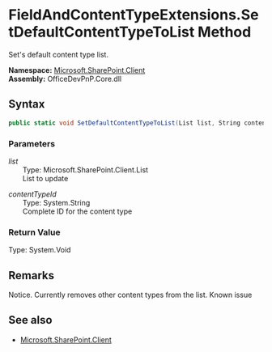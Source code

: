 # FieldAndContentTypeExtensions.SetDefaultContentTypeToList Method  
Set's default content type list.  

**Namespace:** [Microsoft.SharePoint.Client](Microsoft.SharePoint.Client.md)  
**Assembly:** OfficeDevPnP.Core.dll  
## Syntax
```C#
public static void SetDefaultContentTypeToList(List list, String contentTypeId)
```
### Parameters
*list*  
&emsp;&emsp;Type: Microsoft.SharePoint.Client.List  
&emsp;&emsp;List to update  
  
*contentTypeId*  
&emsp;&emsp;Type: System.String  
&emsp;&emsp;Complete ID for the content type  
  
### Return Value
Type: System.Void  

## Remarks 
Notice. Currently removes other content types from the list. Known issue
## See also
- [Microsoft.SharePoint.Client](Microsoft.SharePoint.Client.md)
